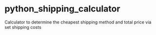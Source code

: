# python_shipping_calculator
Calculator to determine the cheapest shipping method and total price via set shipping costs
